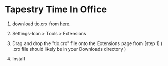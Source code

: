 # Tapestry Time In Office 

1. download tio.crx from [here](https://github.com/sabarnix/time-in-office/releases/latest).

2. Settings-Icon > Tools > Extensions

3. Drag and drop the "tio.crx" file onto the Extensions page from [step 1]
( .crx file should likely be in your Downloads directory )

4. Install
